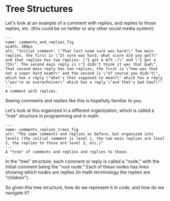 # Tree Structures

Let's look at an example of a comment with replies, and replies to those replies, etc. (this could be on twitter or any other social media system):

```{figure} comments_and_replies.png
---
name: comments_and_replies_fig
width: 300px
alt: "Initial comment: \"That last exam sure was hard!\" Two main replies, the first is \"It sure was hard, what score did you get?\" and that replies has two replies: \"I got a 67% :(\" and \"I got a 73%\". The second main reply is \"I didn't think it was that bad\". That second main reply has two replies, the first is \"how was that not a super hard exam?\" and the second is \"of course you didn't\", which has a reply \"what's that supposed to mean?\" which has a reply \"you're an overacheiver\" which has a reply \"and that's bad how?\""
---
A comment with replies.
```

Seeing comments and replies like this is hopefully familiar to you.

Let's look at this organized in a different organization, which is called a "tree" structure in programming and in math:

```{figure} comments_replies_trees.png
---
name: comments_replies_trees_fig
alt: "The same comments and replies as before, but organized into levels (the initial comment is level 1, the two main replies are level 2, the replies to those are level 3, etc.)"
---
A "tree" of comments and replies and replies to those.
```

In the "tree" structure, each comment or reply is called a "node," with the initial comment being the "root node." Each of these nodes has lines showing which nodes are replies (in math terminology the replies are "children").

So given this tree structure, how do we represent it in code, and how do we navigate it?
